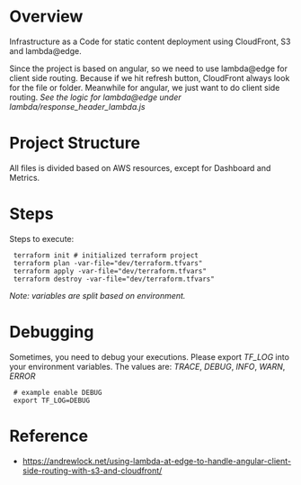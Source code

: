 # Overview
Infrastructure as a Code for static content deployment using CloudFront, S3 and lambda@edge.

Since the project is based on angular, so we need to use lambda@edge for client side routing.
Because if we hit refresh button, CloudFront always look for the file or folder.
Meanwhile for angular, we just want to do client side routing.
*See the logic for lambda@edge under lambda/response_header_lambda.js*

# Project Structure
All files is divided based on AWS resources, except for Dashboard and Metrics.

# Steps
Steps to execute:

     terraform init # initialized terraform project
     terraform plan -var-file="dev/terraform.tfvars"
     terraform apply -var-file="dev/terraform.tfvars"
     terraform destroy -var-file="dev/terraform.tfvars"

_Note: variables are split based on environment._

# Debugging
Sometimes, you need to debug your executions. Please export *TF_LOG* into your environment variables.
The values are: *TRACE*, *DEBUG*, *INFO*, *WARN*, *ERROR*

     # example enable DEBUG
     export TF_LOG=DEBUG

# Reference
* https://andrewlock.net/using-lambda-at-edge-to-handle-angular-client-side-routing-with-s3-and-cloudfront/
